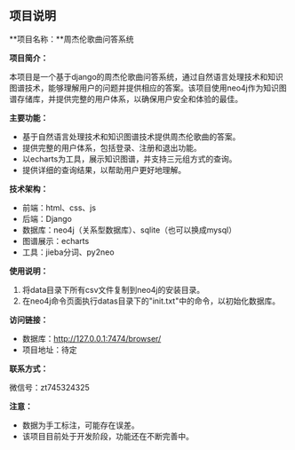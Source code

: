 ## 项目说明

**项目名称：**周杰伦歌曲问答系统

**项目简介：**

本项目是一个基于django的周杰伦歌曲问答系统，通过自然语言处理技术和知识图谱技术，能够理解用户的问题并提供相应的答案。该项目使用neo4j作为知识图谱存储库，并提供完整的用户体系，以确保用户安全和体验的最佳。

**主要功能：**

- 基于自然语言处理技术和知识图谱技术提供周杰伦歌曲的答案。
- 提供完整的用户体系，包括登录、注册和退出功能。
- 以echarts为工具，展示知识图谱，并支持三元组方式的查询。
- 提供详细的查询结果，以帮助用户更好地理解。

**技术架构：**

- 前端：html、css、js
- 后端：Django
- 数据库：neo4j（关系型数据库）、sqlite（也可以换成mysql）
- 图谱展示：echarts
- 工具：jieba分词、py2neo

**使用说明：**

1. 将data目录下所有csv文件复制到neo4j的安装目录。
2. 在neo4j命令页面执行datas目录下的"init.txt"中的命令，以初始化数据库。

**访问链接：**

- 数据库：http://127.0.0.1:7474/browser/
- 项目地址：待定

**联系方式：**

微信号：zt745324325

**注意：**

- 数据为手工标注，可能存在误差。
- 该项目目前处于开发阶段，功能还在不断完善中。
